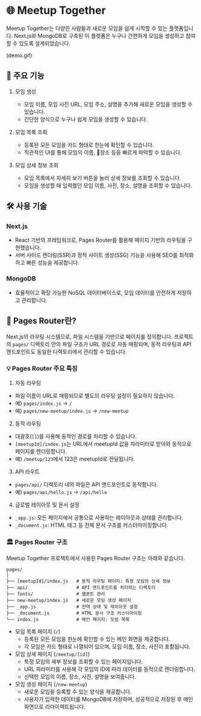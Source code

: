 # 🌐 Meetup Together
Meetup Together는 다양한 사람들과 새로운 모임을 쉽게 시작할 수 있는 플랫폼입니다.
Next.js와 MongoDB로 구축된 이 플랫폼은 누구나 간편하게 모임을 생성하고 참여할 수 있도록 설계되었습니다.

(demo.gif)

## 📌 주요 기능
1. 모임 생성
   - 모임 이름, 모임 사진 URL, 모임 주소, 설명을 추가해 새로운 모임을 생성할 수 있습니다.
   - 간단한 양식으로 누구나 쉽게 모임을 생성할 수 있습니다.

2. 모임 목록 조회
   - 등록된 모든 모임을 카드 형태로 한눈에 확인할 수 있습니다.
   - 직관적인 UI를 통해 모임의 이름, 장소 등을 빠르게 파악할 수 있습니다.
    
3. 모임 상세 정보 조회
   - 모임 목록에서 자세히 보기 버튼을 눌러 상세 정보를 조회할 수 있습니다.
   - 모임을 생성할 때 입력했던 모임 이름, 사진, 장소, 설명을 조회할 수 있습니다.

## 🛠️ 사용 기술
### Next.js
- React 기반의 프레임워크로, Pages Router를 활용해 페이지 기반의 라우팅을 구현했습니다.
- 서버 사이드 렌더링(SSR)과 정적 사이트 생성(SSG) 기능을 사용해 SEO를 최적화하고 빠른 성능을 제공합니다.
  
### MongoDB
- 효율적이고 확장 가능한 NoSQL 데이터베이스로, 모임 데이터를 안전하게 저장하고 관리합니다.

## 🚀 Pages Router란?
Next.js의 라우팅 시스템으로, 파일 시스템을 기반으로 페이지를 정의합니다.
프로젝트의 ```pages/``` 디렉토리 안의 파일 구조가 URL 경로로 자동 매핑되며, 동적 라우팅과 API 엔드포인트도 동일한 디렉토리에서 관리할 수 있습니다.

### 💡 Pages Router 주요 특징
1. 자동 라우팅
- 파일 이름이 URL로 매핑되므로 별도의 라우팅 설정이 필요하지 않습니다.
- 예) ```pages/index.js``` → ```/```
- 예) ```pages/new-meetup/index.js``` → ```/new-meetup```

2. 동적 라우팅
- 대괄호(```[]```)를 사용해 동적인 경로를 처리할 수 있습니다.
- ```[meetupId]/index.js```는 URL에서 meetupId 값을 파라미터로 받아와 동적으로 페이지를 렌더링합니다.
- 예) ```/meetup/123```에서 123은 meetupId로 전달됩니다.

3. API 라우트
- ```pages/api/``` 디렉토리 내의 파일은 API 엔드포인트로 동작합니다.
- 예) ```pages/api/hello.js``` → ```/api/hello```

4. 글로벌 레이아웃 및 문서 설정
- ```_app.js```: 모든 페이지에서 공통으로 사용하는 레이아웃과 상태를 관리합니다.
- ```_document.js```: HTML <head> 태그 등 전체 문서 구조를 커스터마이징합니다.

### 🏛️ Pages Router 구조
Meetup Together 프로젝트에서 사용된 Pages Router 구조는 아래와 같습니다.
```
pages/
│
├── [meetupId]/index.js   # 동적 라우팅 페이지: 특정 모임의 상세 정보
├── api/                  # API 엔드포인트를 처리하는 디렉토리
├── fonts/                # 웹폰트 관리
├── new-meetup/index.js   # 새로운 모임 생성 페이지
├── _app.js               # 전역 상태 및 레이아웃 설정
├── _document.js          # HTML 문서 구조 커스터마이징
└── index.js              # 메인 페이지: 모임 목록
```
- 모임 목록 페이지 (```/```)
  - 등록된 모든 모임을 한눈에 확인할 수 있는 메인 화면을 제공합니다.
  - 각 모임은 카드 형태로 나열되어 있으며, 모임 이름, 장소, 사진이 포함됩니다.
- 모임 상세 페이지 (```/meetup/[id]```)
  - 특정 모임의 세부 정보를 조회할 수 있는 페이지입니다.
  - URL 파라미터를 사용해 각 모임의 ID에 따라 데이터를 동적으로 렌더링합니다.
  - 선택한 모임의 이름, 장소, 사진, 설명을 보여줍니다.
- 모임 생성 페이지 (```/new-meetup```)
  - 새로운 모임을 등록할 수 있는 양식을 제공합니다.
  - 사용자가 입력한 데이터를 MongoDB에 저장하며, 성공적으로 저장된 후 메인 화면으로 리다이렉트됩니다.
